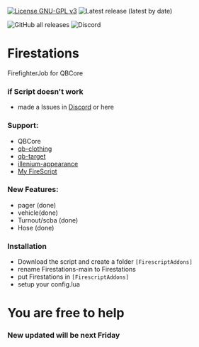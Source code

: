 [![License GNU-GPL v3](https://img.shields.io/github/license/Wick89/FirescriptAddons?style=plastic)](https://github.com/Wick89/Firestations/blob/main/LICENSE "License")
![Latest release (latest by date)](https://img.shields.io/github/v/release/Wick89/Firestations?display_name=tag&style=plastic)

![GitHub all releases](https://img.shields.io/github/downloads/Wick89/Firestations/1.3.0/total?color=984&label=Download&style=for-the-badge)
![Discord](https://img.shields.io/discord/1070103618511982643?label=discord&style=for-the-badge)

# Firestations
FirefighterJob for QBCore

### if Script doesn't work
- made a Issues in [Discord](https://discord.gg/YNYrTnx5Pm) or here

### Support:
- QBCore 
- [qb-clothing](https://github.com/qbcore-framework/qb-clothing)
- [qb-target](https://github.com/qbcore-framework/qb-target)
- [illenium-appearance](https://github.com/iLLeniumStudios/illenium-appearance)
- [My FireScript](https://github.com/Wick89/FirescriptAddons)

### New Features:
- pager (done)
- vehicle(done)
- Turnout/scba (done)
- Hose (done)

### Installation
- Download the script and create a folder `[FirescriptAddons]`
- rename Firestations-main to Firestations
- put Firestations in `[FirescriptAddons]`
- setup your config.lua

# You are free to help 

### New updated will be next Friday
